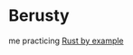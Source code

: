 # Berusty

me practicing [Rust by example]

[Rust by example]: https://doc.rust-lang.org/stable/rust-by-example
